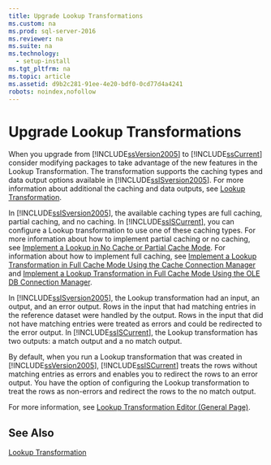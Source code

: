 ```yaml
---
title: Upgrade Lookup Transformations
ms.custom: na
ms.prod: sql-server-2016
ms.reviewer: na
ms.suite: na
ms.technology: 
  - setup-install
ms.tgt_pltfrm: na
ms.topic: article
ms.assetid: d9b2c281-91ee-4e20-bdf0-0cd77d4a4241
robots: noindex,nofollow
---
```

# Upgrade Lookup Transformations
  When you upgrade from [!INCLUDE[ssVersion2005](../../Token\Other/ssVersion2005_md.md)] to [!INCLUDE[ssCurrent](../../Token\Other/ssCurrent_md.md)] consider modifying packages to take advantage of the new features in the Lookup Transformation. The transformation supports the caching types and data output options available in [!INCLUDE[ssISversion2005](../../Token\Other/ssISversion2005_md.md)]. For more information about additional the caching and data outputs, see [Lookup Transformation](../../Topics\TopicNameNotContainA/Lookup-Transformation.md).  
  
 In [!INCLUDE[ssISversion2005](../../Token\Other/ssISversion2005_md.md)], the available caching types are full caching, partial caching, and no caching. In [!INCLUDE[ssISCurrent](../../Token\Other/ssISCurrent_md.md)], you can configure a Lookup transformation to use one of these caching types. For more information about how to implement partial caching or no caching, see [Implement a Lookup in No Cache or Partial Cache Mode](../../Topics\TopicNameContainA/Implement-a-Lookup-in-No-Cache-or-Partial-Cache-Mode.md). For information about how to implement full caching, see [Implement a Lookup Transformation in Full Cache Mode Using the Cache Connection Manager](../../Topics\TopicNameContainA/Implement-a-Lookup-Transformation-in-Full-Cache-Mode-Using-the-Cache-Connection-Manager.md) and [Implement a Lookup Transformation in Full Cache Mode Using the OLE DB Connection Manager](../../Topics\TopicNameContainA/Implement-a-Lookup-Transformation-in-Full-Cache-Mode-Using-the-OLE-DB-Connection-Manager.md).  
  
 In [!INCLUDE[ssISversion2005](../../Token\Other/ssISversion2005_md.md)], the Lookup transformation had an input, an output, and an error output. Rows in the input that had matching entries in the reference dataset were handled by the output. Rows in the input that did not have matching entries were treated as errors and could be redirected to the error output. In [!INCLUDE[ssISCurrent](../../Token\Other/ssISCurrent_md.md)], the Lookup transformation has two outputs: a match output and a no match output.  
  
 By default, when you run a Lookup transformation that was created in [!INCLUDE[ssVersion2005](../../Token\Other/ssVersion2005_md.md)], [!INCLUDE[ssISCurrent](../../Token\Other/ssISCurrent_md.md)] treats the rows without matching entries as errors and enables you to redirect the rows to an error output. You have the option of configuring the Lookup transformation to treat the rows as non\-errors and redirect the rows to the no match output.  
  
 For more information, see [Lookup Transformation Editor &#40;General Page&#41;](../Topic/Lookup%20Transformation%20Editor%20\(General%20Page\).md).  
  
## See Also  
 [Lookup Transformation](../../Topics\TopicNameNotContainA/Lookup-Transformation.md)  
  
  